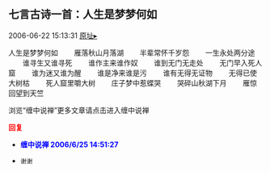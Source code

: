 ## 七言古诗一首：人生是梦梦何如
2006-06-22 15:13:31
[原址▸](http://www.fxgan.com/chan_time/2006_01_06/209.htm)



 



 


 


 


 人生是梦梦何如
   　　雁落秋山月落湖
   　　半辈常怀千岁怨
   　　一生永处两分途
   　　谁寻生又谁寻死
   　　谁作主来谁作奴
   　　谁到无门无走处
   　　无门早入死人窟
   　　谁为迷又谁为醒
   　　谁是净来谁是污
   　　谁有无得无证物
   　　无得已使大树枯
   　　死人窟里嚼大树
   　　庄子梦中惹蝶哭
   　　哭碎山秋湖下月
   　　雁惊回望到天竺



 浏览“缠中说禅”更多文章请点击进入缠中说禅


 





<font color='red'>**回复**</font>


- <font color='blue'>**缠中说禅 2006/6/25 14:51:27**</font>
- ```
  谢谢
  ```
